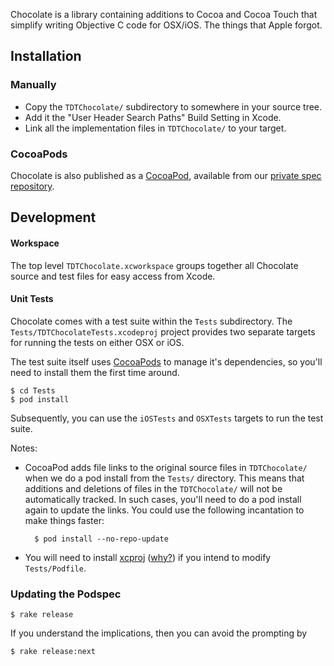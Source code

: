 Chocolate is a library containing additions to Cocoa and Cocoa Touch that
simplify writing Objective C code for OSX/iOS. The things that Apple forgot.

## Installation

### Manually

* Copy the `TDTChocolate/` subdirectory to somewhere in your source tree.
* Add it the "User Header Search Paths" Build Setting in Xcode.
* Link all the implementation files in `TDTChocolate/` to your target.

### CocoaPods

Chocolate is also published as a [CocoaPod][CocoaPods], available from our
[private spec repository][private-spec-repo].

## Development

#### Workspace

The top level `TDTChocolate.xcworkspace` groups together all Chocolate
source and test files for easy access from Xcode.

#### Unit Tests

Chocolate comes with a test suite within the `Tests` subdirectory. The
`Tests/TDTChocolateTests.xcodeproj` project provides two separate targets
for running the tests on either OSX or iOS.

The test suite itself uses [CocoaPods] to manage it's dependencies, so you'll
need to install them the first time around.

    $ cd Tests
    $ pod install

Subsequently, you can use the `iOSTests` and `OSXTests` targets to run the
test suite.

Notes:

* CocoaPod adds file links to the original source files in `TDTChocolate/`
when we do a pod install from the `Tests/` directory. This means that additions
and deletions of files in the `TDTChocolate/` will not be automatically
tracked. In such cases, you'll need to do a pod install again to update the
links. You could use the following incantation to make things faster:

        $ pod install --no-repo-update

* You will need to install [xcproj] \([why?][whyxcproj]) if you intend to
modify `Tests/Podfile`.

### Updating the Podspec

    $ rake release

If you understand the implications, then you can avoid the prompting by

    $ rake release:next

[CocoaPods]: http://cocoapods.org/
[private-spec-repo]: https://github.com/talk-to/private-cocoapod-specs
[xcproj]: https://github.com/0xced/xcproj
[whyxcproj]: https://github.com/CocoaPods/CocoaPods/wiki/Generate-ASCII-format-xcodeproj
